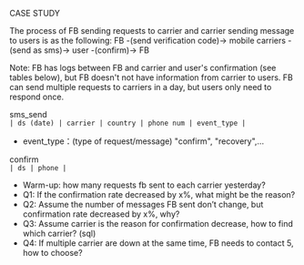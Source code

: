 CASE STUDY

The process of FB sending requests to carrier and carrier sending message to users is as the following:
FB -(send verification code)-> mobile carriers -(send as sms)-> user -(confirm)-> FB

Note: FB has logs between FB and carrier and user's confirmation (see tables below), but FB doesn't not have information from carrier to users.
FB can send multiple requests to carriers in a day, but users only need to respond once.

sms_send  
`| ds (date) | carrier | country | phone num | event_type |`
- event_type：(type of request/message) "confirm", "recovery",...

confirm  
`| ds | phone |`

- Warm-up: how many requests fb sent to each carrier yesterday?
- Q1: If the confirmation rate decreased by x%, what might be the reason?
- Q2: Assume the number of messages FB sent don’t change, but confirmation rate decreased by x%, why?
- Q3: Assume carrier is the reason for confirmation decrease, how to find which carrier? (sql)
- Q4: If multiple carrier are down at the same time, FB needs to contact 5, how to choose?
